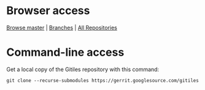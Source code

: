 # Browser access #

[Browse master](https://gerrit.googlesource.com/gitiles/+/master/)
| [Branches](https://gerrit.googlesource.com/gitiles)
| [All Repositories](https://gerrit.googlesource.com/)

# Command-line access #

Get a local copy of the Gitiles repository with this command:

`git clone --recurse-submodules https://gerrit.googlesource.com/gitiles`